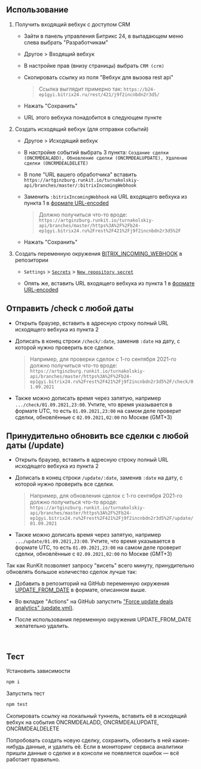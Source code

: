 ## Использование

1. Получить входящий вебхук с доступом CRM

   - Зайти в панель управления Битрикс 24, в выпадающем меню слева выбрать "Разработчикам"

   - Другое > Входящий вебхук

   - В настройке прав (внизу страницы) выбрать `CRM (crm)`

   - Скопировать ссылку из поля "Вебхук для вызова rest api"

     > Ссылка выглядит примерно так: `https://b24-ep1gyi.bitrix24.ru/rest/421/j9f2incnbdn2r3d5/`

   - Нажать "Сохранить"

   - URL этого вебхука понадобится в следующем пункте

2. Создать исходящий вебхук (для отправки событий)

   - Другое > Исходящий вебхук

   - В настройке событий выбрать 3 пункта: `Создание сделки (ONCRMDEALADD), Обновление сделки (ONCRMDEALUPDATE), Удаление сделки (ONCRMDEALDELETE)`

   - В поле "URL вашего обработчика" вставить `https://artginzburg.runkit.io/turnakolskiy-api/branches/master/:bitrixIncomingWebhook`

   - Заменить `:bitrixIncomingWebhook` на URL входящего вебхука из пункта 1 в [формате URL-encoded][urlencode]

     > Должно получиться что-то вроде: `https://artginzburg.runkit.io/turnakolskiy-api/branches/master/https%3A%2F%2Fb24-ep1gyi.bitrix24.ru%2Frest%2F421%2Fj9f2incnbdn2r3d5%2F`

   - Нажать "Сохранить"

3. Создать переменную окружения [BITRIX_INCOMING_WEBHOOK](https://github.com/artginzburg/turnakolskiy-webhooks/settings/secrets/actions/BITRIX_INCOMING_WEBHOOK) в репозитории

   - `Settings` > [`Secrets`](https://github.com/artginzburg/turnakolskiy-webhooks/settings/secrets/actions) > [`New repository secret`](https://github.com/artginzburg/turnakolskiy-webhooks/settings/secrets/actions/new)

   - Опять же, вставить URL входящего вебхука из пункта 1 в [формате URL-encoded][urlencode]

## Отправить /check с любой даты

- Открыть браузер, вставить в адресную строку полный URL исходящего вебхука из пункта 2

- Дописать в конец строки `/check/:date`, заменив `:date` на дату, с которой нужно проверить все сделки.

  > Например, для проверки сделок с 1-го сентября 2021-го должно получиться что-то вроде: `https://artginzburg.runkit.io/turnakolskiy-api/branches/master/https%3A%2F%2Fb24-ep1gyi.bitrix24.ru%2Frest%2F421%2Fj9f2incnbdn2r3d5%2F/check/01.09.2021`

- Также можно дописать время через запятую, например `.../check/01.09.2021,23:00`. Учтите, что время указывается в формате UTC, то есть `01.09.2021,23:00` на самом деле проверит сделки, обновлённые с `02.09.2021,02:00` по Москве (GMT+3)

## Принудительно обновить все сделки с любой даты (/update)

- Открыть браузер, вставить в адресную строку полный URL исходящего вебхука из пункта 2

- Дописать в конец строки `/update/:date`, заменив `:date` на дату, с которой нужно проверить все сделки.

  > Например, для обновления сделок с 1-го сентября 2021-го должно получиться что-то вроде: `https://artginzburg.runkit.io/turnakolskiy-api/branches/master/https%3A%2F%2Fb24-ep1gyi.bitrix24.ru%2Frest%2F421%2Fj9f2incnbdn2r3d5%2F/update/01.09.2021`

- Также можно дописать время через запятую, например `.../update/01.09.2021,23:00`. Учтите, что время указывается в формате UTC, то есть `01.09.2021,23:00` на самом деле проверит сделки, обновлённые с `02.09.2021,02:00` по Москве (GMT+3)

Так как RunKit позволяет запросу "висеть" всего минуту, принудительно обновлять большое количество сделок лучше так:

- Добавить в репозиторий на GitHub переменную окружения [UPDATE_FROM_DATE](https://github.com/artginzburg/turnakolskiy-webhooks/settings/secrets/actions/UPDATE_FROM_DATE) в формате, описанном выше.

- Во вкладке "Actions" на GitHub запустить ["Force update deals analytics" (update.yml)](https://github.com/artginzburg/turnakolskiy-webhooks/actions/workflows/update.yml).

- После использования переменную окружения UPDATE_FROM_DATE желательно удалить.

<br />

## Тест

Установить зависимости

```ps1
npm i
```

Запустить тест

```ps1
npm test
```

Скопировать ссылку на локальный туннель, вставить её в исходящий вебхук на события ONCRMDEALADD, ONCRMDEALUPDATE, ONCRMDEALDELETE

Попробовать создать новую сделку, сохранить, обновить в ней какие-нибудь данные, и удалить её. Если в мониторинг сервиса аналитики пришли данные о сделке и в консоли не появляется ошибок — всё работает правильно.

[urlencode]: https://meyerweb.com/eric/tools/dencoder/
